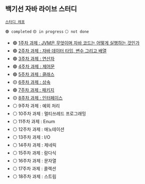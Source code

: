 ## 백기선 자바 라이브 스터디 

[`스터디 레포`](https://github.com/whiteship/live-study)

`🟢 completed` `🟡 in progress` `⚪ not done`

- 🟢 [1주차 과제 : JVM은 무엇이며 자바 코드는 어떻게 실행하는 것인가](week-01.md)
- 🟢 [2주차 과제 : 자바 데이터 타입, 변수 그리고 배열](week-02.md)
- 🟢 [3주차 과제 : 연산자](week-03.md)
- 🟢 [4주차 과제 : 제어문](week-04.md)
- 🟢 [5주차 과제 : 클래스](week-05.md)
- 🟡 [6주차 과제 : 상속](week-06.md)
- 🟢 [7주차 과제 : 패키지](week-07.md)
- 🟡 [8주차 과제 : 인터페이스](week-08.md)
- ⚪ 9주차 과제 : 예외 처리
- ⚪ 10주차 과제 : 멀티쓰레드 프로그래밍
- ⚪ 11주차 과제 : Enum
- ⚪ 12주차 과제 : 애노테이션
- ⚪ 13주차 과제 : I/O
- ⚪ 14주차 과제 : 제네릭
- ⚪ 15주차 과제 : 람다식
- ⚪ 16주차 과제 : 문자열
- ⚪ 17주차 과제 : 콜렉션
- ⚪ 18주차 과제 : 스트림

